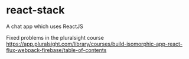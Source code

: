 # react-stack
A chat app which uses ReactJS

Fixed problems in the pluralsight course https://app.pluralsight.com/library/courses/build-isomorphic-app-react-flux-webpack-firebase/table-of-contents

